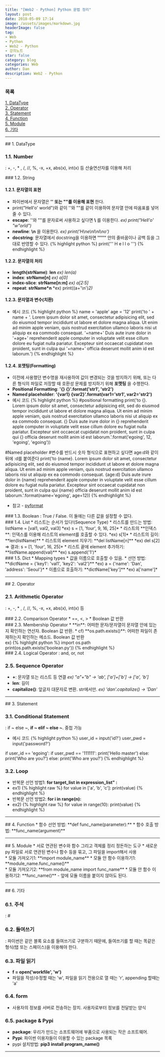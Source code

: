 ```yaml
---
title: "[Web2 - Python] Python 문법 정리"
layout: post
date: 2018-05-09 17:14
image: /assets/images/markdown.jpg
headerImage: false
tag:
- Web
- Python
- Web2 - Python
- 강의노트
star: false
category: blog
categories: Web
author: Dan
description: Web2 - Python
---
```

### 목록
<a href="#one">1. DataType</a><br>
<a href="#two">2. Operator</a><br>
<a href="#three">3. Statement</a><br>
<a href="#four">4. Function</a><br>
<a href="#five">5. Module</a><br>
<a href="#six">6. 기타</a><br>

---
<div id="one"></div>
## 1. DataType

### 1.1. Number
: +, -, * , /, //, %, -x, +x, abs(x), int(x) 등 산술연산자를 이용해 처리
<div class="breaker"></div>
### 1.2. String

#### 1.2.1. 문자열의 표현
* 파이썬에서 문자열은 **'' 또는 ""를 이용해 표현** 한다.
* print("Hell'o' world")와 같이 ''와 ""를 같이 이용하여 문자열 안에 따옴표를 넣어줄 수 있다.<br>
* <span class="evidence-purple">**escape**</span>: ''와 ""를 문자로써 사용하고 싶다면 **\\** 를 이용한다. *ex) print("Hell'o' \"w\"orld")*<br>
* <span class="evidence-purple">**newline**</span>: **\n** 을 이용한다. *ex) print('H\ne\nl\nl\no')*<br>
* <span class="evidence-purple">**docstring**</span>: 문자열에서 docstring을 이용하면 **''''''** 안의 줄바꿈이나 공백 등을 그대로 반영할 수 있다.
{% highlight python %}
print('''
H
e
l
l
o
''')
{% endhighlight %}

#### 1.2.2. 문자열의 처리
* <span class="evidence-purple">**length(strName)**</span>: **len** *ex) len(a)*
* <span class="evidence-purple">**index**</span>: **strName[n]** *ex) a[0]*
* <span class="evidence-purple">**index-slice**</span>: **strName[n:m]** *ex) a[2:5]*
* <span class="evidence-purple">**repeat**</span>: **strName*n** *ex) print((a+'\n')*2)*

#### 1.2.3. 문자열과 변수(치환)
* 예시 코드
{% highlight python %}
name = 'apple'
age = '12'
print('to ' + name + '. Lorem ipsum dolor sit amet, consectetur adipisicing elit, sed do eiusmod tempor incididunt ut labore et dolore magna aliqua. Ut enim ad minim apple veniam, quis nostrud exercitation ullamco laboris nisi ut aliquip ex ea commodo consequat. '+name+' Duis aute irure dolor in '+age+' reprehenderit apple computer in voluptate velit esse cillum dolore eu fugiat nulla pariatur. Excepteur sint occaecat cupidatat non proident, sunt in culpa qui '+name+' officia deserunt mollit anim id est laborum.')
{% endhighlight %}


#### 1.2.4. 포맷팅(Formatting)
* 이전에 사용했던 변수명을 재사용하여 값이 변경되는 것을 방지하기 위해, 또는 다른 형식의 파일로 저장할 때 호환성 문제를 방지하기 위해 **포맷팅** 을 수행한다.
* <span class="evidence-purple">**Positional Formatting**</span>: **'{} {}'.format('str1', 'str2')**
* <span class="evidence-purple">**Named placeholder**</span>: **'{var1} {var2}'.format(var1='str1', var2='str2')**
* 예시 코드
{% highlight python %}
#positional formatting
print('to {}. Lorem ipsum dolor sit amet, consectetur adipisicing elit, sed do eiusmod tempor incididunt ut labore et dolore magna aliqua. Ut enim ad minim apple veniam, quis nostrud exercitation ullamco laboris nisi ut aliquip ex ea commodo consequat. {} Duis aute irure dolor in {} reprehenderit apple computer in voluptate velit esse cillum dolore eu fugiat nulla pariatur. Excepteur sint occaecat cupidatat non proident, sunt in culpa qui {} officia deserunt mollit anim id est laborum.'.format('egoing', 12, 'egoing', 'egoing'))

#Named placeholder
#변수를 반드시 숫자 형식으로 표현하고 싶다면 age:d와 같이 뒤에 :d를 붙여준다
print('to {name}. Lorem ipsum dolor sit amet, consectetur adipisicing elit, sed do eiusmod tempor incididunt ut labore et dolore magna aliqua. Ut enim ad minim apple veniam, quis nostrud exercitation ullamco laboris nisi ut aliquip ex ea commodo consequat. {age:d} Duis aute irure dolor in {name} reprehenderit apple computer in voluptate velit esse cillum dolore eu fugiat nulla pariatur. Excepteur sint occaecat cupidatat non proident, sunt in culpa qui {name} officia deserunt mollit anim id est laborum.'.format(name='egoing', age=12))
{% endhighlight %}
* 참고 - <a href="https://pyformat.info/#number">pyformat</a>

<div class="breaker"></div>
### 1.3. Boolean
: True / False.  이 둘에는 다른 값을 설정할 수 없다.

<div class="breaker"></div>
### 1.4. List
* 리스트는 순서가 있다!(Sequence Type)
* 리스트를 만드는 방법: listName = [val1, val2, val3] *ex) s = [1, 'four', 9, 16, 25]*
* 리스트의 **인덱스**: 인덱스를 이용해 리스트의 element를 호출할 수 있다. *ex) s[1]*
* 리스트의 길이: <span class="evidence-purple">**len(listName)**</span>
* 리스트의 element 지우기: <span class="evidence-purple">**del listName[n]**</span> *ex) del s[2] => 결과: s = [1, 'four', 16, 25]*
* 리스트 끝에 element 추가하기: <span class="evidence-purple">**listName.append(val)**</span> *ex) s.append('1')*

<div class="breaker"></div>
### 1.5. Dict
* Mapping types
* 값을 이름으로 호출할 수 있음.
* 선언 방법: <span class="evidence-purple">**dictName = {'key1': 'val1', 'key2': 'val2'}**</span> *ex) a = {'name': 'Dan', 'address': 'Seoul'}*
* 이름으로 호출하기: <span class="evidence-purple">**dictName['key']**</span> *ex) a['name']*

---
<div id="two"></div>
## 2. Operator

### 2.1. Arithmetic Operator
: +, -, * , /, //, %, -x, +x, abs(x), int(x) 등

<div class="breaker"></div>
### 2.2. Comparison Operator
* ==, <, >
* Boolean 값 반환

<div class="breaker"></div>
### 2.3. Membership Operator
* <span class="evidence-purple">**in**</span>: 어떠한 문자/문자열이 문자열 안에 있는지 확인하는 연산자. Boolean 값 반환.
* cf) **os.path.exists()**: 어떠한 파일이 존재하는지 확인하는 메소드. Boolean 값 반환<br>
ex)
{% highlight python %}
import os.path
print(os.path.exists('boolean.py'))
{% endhighlight %}

<div class="breaker"></div>
### 2.4. Logical Operator
: and, or, not

### 2.5. Sequence Operator
* **+**: 문자열 또는 리스트 등 연결 *ex) "a"+"b" -> 'ab', ['a']+['b'] -> ['a', 'b']*
* **len**: 길이
* **capitalize()**: 앞글자 대문자로 변환. str에서만. *ex) 'dan'.capitalize() -> 'Dan'*

---
<div id="three"></div>
## 3. Statement

### 3.1. Conditional Statement
: if ~ else ~, **if ~ elif ~ else ~**. 중첩 가능

* 예시 코드
{% highlight python %}
user_id = input('id?')
user_pwd = input('password?')

if user_id == 'egoing':
    if user_pwd == '111111':
        print('Hello master')
    else:
        print('Who are you?')
else:
    print('Who are you?')
{% endhighlight %}

### 3.2. Loop
* 반복문 선언 방법1: <span class="evidence-purple">**for target_list in expression_list" :**</span>
* ex1)
{% highlight raw %}
for value in ['a', 'b', 'c']:
  print(value)
{% endhighlight %}
* 반복문 선언 방법2: <span class="evidence-purple">**for i in range(n):**</span>
* ex2)
{% highlight raw %}
for value in range(10):
  print(value)
{% endhighlight %}

---
<div id="four"></div>
## 4. Function
* 함수 선언 방법: <span class="evidence-purple">**def func_name(parameter):**</span>
* 함수 호출 방법: <span class="evidence-purple">**func_name(argument)**</span>

---
<div id="five"></div>
## 5. Module
* 서로 연관된 변수와 함수 그리고 객체를 정리 정돈하는 도구
* 새로운 py 파일로 서로 연관된 변수나 함수 등을 묶고, 그 파일을 import해서 사용
<br>
* 모듈 가져오기1: <span class="evidence-purple">**import module_name**</span>
* 모듈 안 함수 이용하기1: <span class="evidence-purple">**module_name.func_name()**</span>
<br>
* 모듈 가져오기2: <span class="evidence-purple">**from module_name import func_name**</span>
* 모듈 안 함수 이용하기2: <span class="evidence-purple">**func_name()**</span> - 앞에 모듈 이름을 붙이지 않아도 된다.

---
<div id="six"></div>
## 6. 기타

### 6.1. 주석
: #

### 6.2. 들여쓰기
: 파이썬은 같은 블록 요소를 들여쓰기로 구분하기 때문에, 들여쓰기를 할 때는 똑같은 형식(탭 또는 스페이스)을 이용해야 한다.

### 6.3. 파일 읽기
* <span class="evidence-purple">**f = open('workfile', 'w')**</span>
* 파일을 작성/수정할 때는 'w', 파일을 읽기 전용으로 열 때는 'r', appending 할때는 'a'

### 6.4. form
* 사용자의 정보를 서버로 전송하는 장치. 사용자로부터 정보를 전달받는 양식

### 6.5. package & Pypi
* **package**: 우리가 만드는 소프트웨어에 부품으로 사용되는 작은 소프트웨어.
* **Pypi**: 파이썬 이용자들이 이용할 수 있는 package 목록
* pypi 설치방법: <span class="evidence-purple">**pip3 install program_name()**</span>

---
